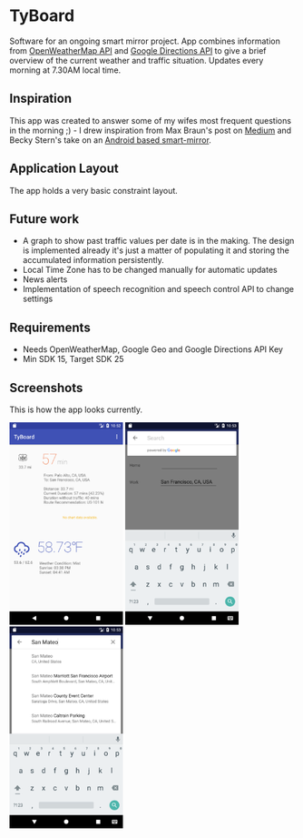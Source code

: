 # TyBoard
Software for an ongoing smart mirror project. App combines information from [OpenWeatherMap API](https://openweathermap.org/) and [Google Directions API](https://developers.google.com/maps/documentation/directions/) to give a brief overview of the current weather and traffic situation. Updates every morning at 7.30AM local time.

## Inspiration
This app was created to answer some of my wifes most frequent questions in the morning ;) - I drew inspiration from Max Braun's post on [Medium](https://medium.com/@maxbraun/my-bathroom-mirror-is-smarter-than-yours-94b21c6671ba) and Becky Stern's take on an [Android based smart-mirror](https://learn.adafruit.com/android-smart-home-mirror). 

## Application Layout
The app holds a very basic constraint layout. 

## Future work
- A graph to show past traffic values per date is in the making. The design is implemented already it's just a matter of populating it and storing the accumulated information persistently.
- Local Time Zone has to be changed manually for automatic updates
- News alerts
- Implementation of speech recognition and speech control API to change settings

## Requirements
- Needs OpenWeatherMap, Google Geo and Google Directions API Key
- Min SDK 15, Target SDK 25

## Screenshots
This is how the app looks currently.
<div>
  <img src="https://github.com/andirs/TyBoard/blob/master/doc/img/01main.png" alt="Main Page" width="200">
  <img src="https://github.com/andirs/TyBoard/blob/master/doc/img/02settings.png" alt="Settings" width="200">
  <img src="https://github.com/andirs/TyBoard/blob/master/doc/img/03settings_autofill.png" alt="Settings Page Autofill" width="200">
</div>
